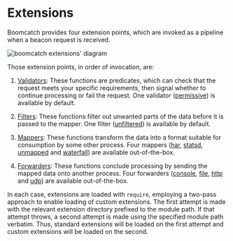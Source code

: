 # Extensions

Boomcatch provides four extension points, which are invoked as a pipeline when a beacon request is received.

![boomcatch extensions' diagram](https://github.com/springernature/boomcatch/blob/master/doc/boomcatch-extensions.png)

Those extension points, in order of invocation, are:

1. [Validators]: These functions are predicates, which can check that the request meets your specific requirements, then signal whether to continue processing or fail the request. One validator ([permissive]) is available by default.

2. [Filters]: These functions filter out unwanted parts of the data before it is passed to the mapper. One filter ([unfiltered]) is available by default.

3. [Mappers]: These functions transform the data into a format suitable for consumption by some other process. Four mappers ([har], [statsd], [unmapped] and [waterfall]) are available out-of-the-box.

4. [Forwarders]: These functions conclude processing by sending the mapped data onto another process. Four forwarders ([console], [file], [http] and [udp]) are available out-of-the-box.

In each case, extensions are loaded with `require`, employing a two-pass approach to enable loading of custom extensions. The first attempt is made with the relevant extension directory prefixed to the module path. If that attempt throws, a second attempt is made using the specified module path verbatim. Thus, standard extensions will be loaded on the first attempt and custom extensions will be loaded on the second.

[validators]: validators/README.md
[permissive]: validators/permissive.md
[option]: ../README.md#from-the-command-line
[filters]: filters/README.md
[unfiltered]: filters/unfiltered.md
[data]: data.md
[mappers]: mappers/README.md
[har]: mappers/har.md
[statsd]: mappers/statsd.md
[unmapped]: mappers/unmapped.md
[waterfall]: mappers/waterfall.md
[forwarders]: forwarders/README.md
[console]: forwarders/console.md
[file]: forwarders/file.md
[http]: forwarders/http.md
[udp]: forwarders/udp.md
